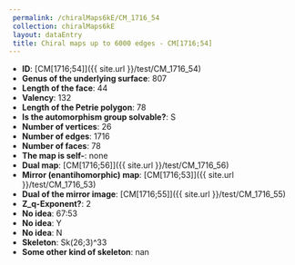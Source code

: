 ```yaml
--- 
 permalink: /chiralMaps6kE/CM_1716_54 
 collection: chiralMaps6kE
 layout: dataEntry
 title: Chiral maps up to 6000 edges - CM[1716;54]
---
```


- **ID**: [CM[1716;54]]({{ site.url }}/test/CM_1716_54)
- **Genus of the underlying surface**: 807
- **Length of the face**: 44
- **Valency**: 132
- **Length of the Petrie polygon**: 78
- **Is the automorphism group solvable?**: S
- **Number of vertices**: 26
- **Number of edges**: 1716
- **Number of faces**: 78
- **The map is self-**: none
- **Dual map**: [CM[1716;56]]({{ site.url }}/test/CM_1716_56)
- **Mirror (enantihomorphic) map**: [CM[1716;53]]({{ site.url }}/test/CM_1716_53)
- **Dual of the mirror image**: [CM[1716;55]]({{ site.url }}/test/CM_1716_55)
- **Z_q-Exponent?**: 2
- **No idea**:  67:53
- **No idea**: Y
- **No idea**: N
- **Skeleton**: Sk(26;3)^33
- **Some other kind of skeleton**: nan
